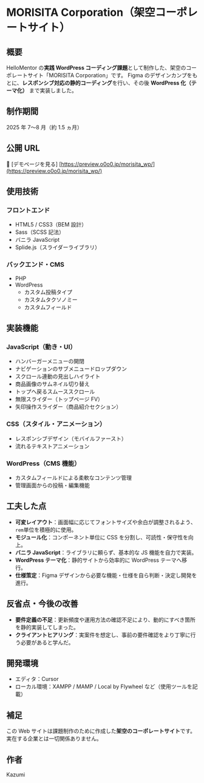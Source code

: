 # MORISITA Corporation（架空コーポレートサイト）

## 概要

HelloMentor の**実践 WordPress コーディング課題**として制作した、架空のコーポレートサイト「MORISITA Corporation」です。
Figma のデザインカンプをもとに、**レスポンシブ対応の静的コーディング**を行い、その後 **WordPress 化（テーマ化）** まで実装しました。

## 制作期間

2025 年 7〜8 月（約 1.5 ヵ月）

## 公開 URL

🔗 [デモページを見る] [https://preview.o0o0.jp/morisita_wp/](https://preview.o0o0.jp/morisita_wp/)

## 使用技術

### フロントエンド

- HTML5 / CSS3（BEM 設計）
- Sass（SCSS 記法）
- バニラ JavaScript
- Splide.js（スライダーライブラリ）

### バックエンド・CMS

- PHP
- WordPress
  - カスタム投稿タイプ
  - カスタムタクソノミー
  - カスタムフィールド

## 実装機能

### JavaScript（動き・UI）

- ハンバーガーメニューの開閉
- ナビゲーションのサブメニュードロップダウン
- スクロール連動の見出しハイライト
- 商品画像のサムネイル切り替え
- トップへ戻るスムーススクロール
- 無限スライダー（トップページ FV）
- 矢印操作スライダー（商品紹介セクション）

### CSS（スタイル・アニメーション）

- レスポンシブデザイン（モバイルファースト）
- 流れるテキストアニメーション

### WordPress（CMS 機能）

- カスタムフィールドによる柔軟なコンテンツ管理
- 管理画面からの投稿・編集機能

## 工夫した点

- **可変レイアウト**：画面幅に応じてフォントサイズや余白が調整されるよう、`rem`単位を積極的に使用。
- **モジュール化**：コンポーネント単位に CSS を分割し、可読性・保守性を向上。
- **バニラ JavaScript**：ライブラリに頼らず、基本的な JS 機能を自力で実装。
- **WordPress テーマ化**：静的サイトから効率的に WordPress テーマへ移行。
- **仕様策定**：Figma デザインから必要な機能・仕様を自ら判断・決定し開発を進行。

## 反省点・今後の改善

- **要件定義の不足**：更新頻度や運用方法の確認不足により、動的にすべき箇所を静的実装してしまった。
- **クライアントヒアリング**：実案件を想定し、事前の要件確認をより丁寧に行う必要があると学んだ。

## 開発環境

- エディタ：Cursor
- ローカル環境：XAMPP / MAMP / Local by Flywheel など（使用ツールを記載）

## 補足

この Web サイトは課題制作のために作成した**架空のコーポレートサイト**です。
実在する企業とは一切関係ありません。

## 作者

Kazumi
